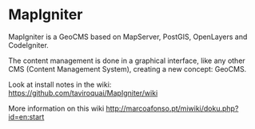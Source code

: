 MapIgniter
==========

MapIgniter is a GeoCMS based on MapServer, PostGIS, OpenLayers and CodeIgniter.

The content management is done in a graphical interface, like any other CMS (Content Management System), creating a new concept: GeoCMS.

Look at install notes in the wiki:
https://github.com/taviroquai/MapIgniter/wiki

More information on this wiki http://marcoafonso.pt/miwiki/doku.php?id=en:start